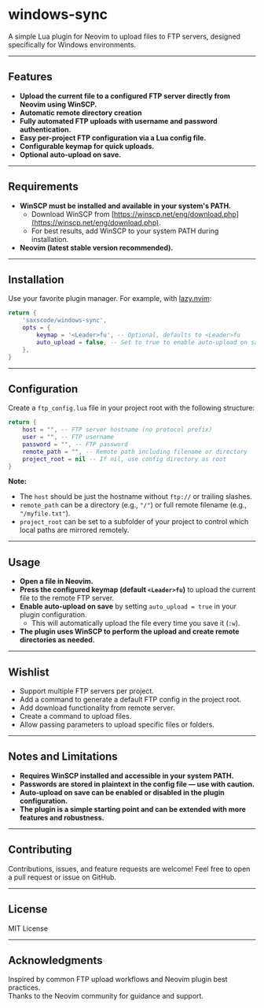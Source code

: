 # windows-sync

A simple Lua plugin for Neovim to upload files to FTP servers, designed specifically for Windows environments.

---

## Features

- **Upload the current file to a configured FTP server directly from Neovim using WinSCP.**
- **Automatic remote directory creation**
- **Fully automated FTP uploads with username and password authentication.**
- **Easy per-project FTP configuration via a Lua config file.**
- **Configurable keymap for quick uploads.**
- **Optional auto-upload on save.**

---

## Requirements

- **WinSCP must be installed and available in your system's PATH.**
  - Download WinSCP from [https://winscp.net/eng/download.php](https://winscp.net/eng/download.php).
  - For best results, add WinSCP to your system PATH during installation.
- **Neovim (latest stable version recommended).**

---

## Installation

Use your favorite plugin manager. For example, with [lazy.nvim](https://github.com/folke/lazy.nvim):

```lua
return {
    'saxscode/windows-sync',
    opts = {
        keymap = '<Leader>fu', -- Optional, defaults to <Leader>fu
        auto_upload = false, -- Set to true to enable auto-upload on save
    },
}
```

---

## Configuration

Create a `ftp_config.lua` file in your project root with the following structure:

```lua
return {
    host = "", -- FTP server hostname (no protocol prefix)
    user = "", -- FTP username
    password = "", -- FTP password
    remote_path = "", -- Remote path including filename or directory
    project_root = nil -- If nil, use config directory as root
}
```

**Note:**  
- The `host` should be just the hostname without `ftp://` or trailing slashes.  
- `remote_path` can be a directory (e.g., `"/"`) or full remote filename (e.g., `"/myfile.txt"`).
- `project_root` can be set to a subfolder of your project to control which local paths are mirrored remotely.

---

## Usage

- **Open a file in Neovim.**
- **Press the configured keymap (default `<Leader>fu`)** to upload the current file to the remote FTP server.
- **Enable auto-upload on save** by setting `auto_upload = true` in your plugin configuration.
  - This will automatically upload the file every time you save it (`:w`).
- **The plugin uses WinSCP to perform the upload and create remote directories as needed.**

---

## Wishlist

- Support multiple FTP servers per project.
- Add a command to generate a default FTP config in the project root.
- Add download functionality from remote server.
- Create a command to upload files.
- Allow passing parameters to upload specific files or folders.

---

## Notes and Limitations

- **Requires WinSCP installed and accessible in your system PATH.**
- **Passwords are stored in plaintext in the config file — use with caution.**
- **Auto-upload on save can be enabled or disabled in the plugin configuration.**
- **The plugin is a simple starting point and can be extended with more features and robustness.**

---

## Contributing

Contributions, issues, and feature requests are welcome! Feel free to open a pull request or issue on GitHub.

---

## License

MIT License

---

## Acknowledgments

Inspired by common FTP upload workflows and Neovim plugin best practices.  
Thanks to the Neovim community for guidance and support.
